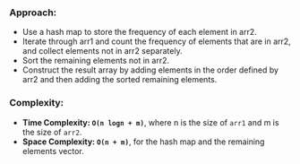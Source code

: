 ### Approach:
- Use a hash map to store the frequency of each element in arr2.
- Iterate through arr1 and count the frequency of elements that are in arr2, and collect elements not in arr2 separately.
- Sort the remaining elements not in arr2.
- Construct the result array by adding elements in the order defined by arr2 and then adding the sorted remaining elements.
​
### Complexity:
- **Time Complexity: `O(n logn + m)`**, where n is the size of `arr1` and m is the size of `arr2`.
- **Space Complexity: `O(n + m)`**, for the hash map and the remaining elements vector.